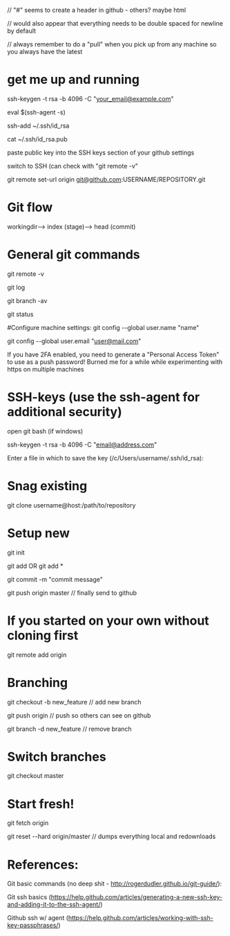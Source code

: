 // "#" seems to create a header in github - others? maybe html

// would also appear that everything needs to be double spaced for newline by default

// always remember to do a "pull" when you pick up from any machine so you always have the latest

# get me up and running

ssh-keygen -t rsa -b 4096 -C "your_email@example.com"

eval $(ssh-agent -s)

ssh-add ~/.ssh/id_rsa

cat ~/.ssh/id_rsa.pub

paste public key into the SSH keys section of your github settings

switch to SSH (can check with "git remote -v"

git remote set-url origin git@github.com:USERNAME/REPOSITORY.git






# Git flow
workingdir--> index (stage)--> head (commit)

# General git commands
git remote -v

git log

git branch -av

git status

#Configure machine settings:
git config --global user.name "name"

git config --global user.email "user@mail.com"

If you have 2FA enabled, you need to generate a "Personal Access Token" to use as a push password! Burned me for a while while experimenting with https on multiple machines

# SSH-keys (use the ssh-agent for additional security)
open git bash (if windows)

ssh-keygen -t rsa -b 4096 -C "email@address.com"

Enter a file in which to save the key (/c/Users/username/.ssh/id_rsa): <press enter>



# Snag existing
git clone username@host:/path/to/repository


# Setup new
git init

git add <filename> OR git add *

git commit -m "commit message"

git push origin master // finally send to github


# If you started on your own without cloning first
git remote add origin <server>


# Branching
git checkout -b new_feature // add new branch

git push origin <branch> // push so others can see on github

git branch -d new_feature // remove branch


# Switch branches
git checkout master


# Start fresh! 
git fetch origin

git reset --hard origin/master // dumps everything local and redownloads




# References:
Git basic commands (no deep shit - http://rogerdudler.github.io/git-guide/):

Git ssh basics (https://help.github.com/articles/generating-a-new-ssh-key-and-adding-it-to-the-ssh-agent/)

Github ssh w/ agent (https://help.github.com/articles/working-with-ssh-key-passphrases/)


